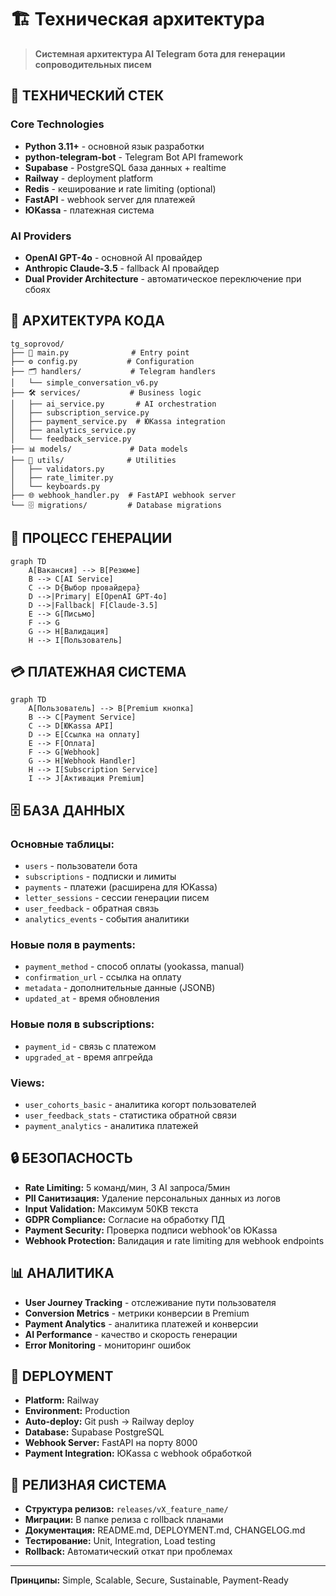 # 🏗️ Техническая архитектура

> **Системная архитектура AI Telegram бота для генерации сопроводительных писем**

## 🔧 ТЕХНИЧЕСКИЙ СТЕК

### **Core Technologies**
- **Python 3.11+** - основной язык разработки
- **python-telegram-bot** - Telegram Bot API framework
- **Supabase** - PostgreSQL база данных + realtime
- **Railway** - deployment platform
- **Redis** - кеширование и rate limiting (optional)
- **FastAPI** - webhook server для платежей
- **ЮKassa** - платежная система

### **AI Providers**
- **OpenAI GPT-4o** - основной AI провайдер
- **Anthropic Claude-3.5** - fallback AI провайдер
- **Dual Provider Architecture** - автоматическое переключение при сбоях

## 📁 АРХИТЕКТУРА КОДА

```
tg_soprovod/
├── 🎯 main.py              # Entry point
├── ⚙️ config.py           # Configuration
├── 🗂️ handlers/           # Telegram handlers
│   └── simple_conversation_v6.py
├── 🛠️ services/           # Business logic
│   ├── ai_service.py       # AI orchestration
│   ├── subscription_service.py
│   ├── payment_service.py  # ЮKassa integration
│   ├── analytics_service.py
│   └── feedback_service.py
├── 📊 models/             # Data models
├── 🔧 utils/              # Utilities
│   ├── validators.py
│   ├── rate_limiter.py
│   └── keyboards.py
├── 🌐 webhook_handler.py  # FastAPI webhook server
└── 🗄️ migrations/         # Database migrations
```

## 🔄 ПРОЦЕСС ГЕНЕРАЦИИ

```mermaid
graph TD
    A[Вакансия] --> B[Резюме]
    B --> C[AI Service]
    C --> D{Выбор провайдера}
    D -->|Primary| E[OpenAI GPT-4o]
    D -->|Fallback| F[Claude-3.5]
    E --> G[Письмо]
    F --> G
    G --> H[Валидация]
    H --> I[Пользователь]
```

## 💳 ПЛАТЕЖНАЯ СИСТЕМА

```mermaid
graph TD
    A[Пользователь] --> B[Premium кнопка]
    B --> C[Payment Service]
    C --> D[ЮKassa API]
    D --> E[Ссылка на оплату]
    E --> F[Оплата]
    F --> G[Webhook]
    G --> H[Webhook Handler]
    H --> I[Subscription Service]
    I --> J[Активация Premium]
```

## 🗄️ БАЗА ДАННЫХ

### **Основные таблицы:**
- `users` - пользователи бота
- `subscriptions` - подписки и лимиты
- `payments` - платежи (расширена для ЮKassa)
- `letter_sessions` - сессии генерации писем
- `user_feedback` - обратная связь
- `analytics_events` - события аналитики

### **Новые поля в payments:**
- `payment_method` - способ оплаты (yookassa, manual)
- `confirmation_url` - ссылка на оплату
- `metadata` - дополнительные данные (JSONB)
- `updated_at` - время обновления

### **Новые поля в subscriptions:**
- `payment_id` - связь с платежом
- `upgraded_at` - время апгрейда

### **Views:**
- `user_cohorts_basic` - аналитика когорт пользователей
- `user_feedback_stats` - статистика обратной связи
- `payment_analytics` - аналитика платежей

## 🔒 БЕЗОПАСНОСТЬ

- **Rate Limiting:** 5 команд/мин, 3 AI запроса/5мин
- **PII Санитизация:** Удаление персональных данных из логов
- **Input Validation:** Максимум 50KB текста
- **GDPR Compliance:** Согласие на обработку ПД
- **Payment Security:** Проверка подписи webhook'ов ЮKassa
- **Webhook Protection:** Валидация и rate limiting для webhook endpoints

## 📊 АНАЛИТИКА

- **User Journey Tracking** - отслеживание пути пользователя
- **Conversion Metrics** - метрики конверсии в Premium
- **Payment Analytics** - аналитика платежей и конверсии
- **AI Performance** - качество и скорость генерации
- **Error Monitoring** - мониторинг ошибок

## 🚀 DEPLOYMENT

- **Platform:** Railway
- **Environment:** Production
- **Auto-deploy:** Git push → Railway deploy
- **Database:** Supabase PostgreSQL
- **Webhook Server:** FastAPI на порту 8000
- **Payment Integration:** ЮKassa с webhook обработкой

## 🔄 РЕЛИЗНАЯ СИСТЕМА

- **Структура релизов:** `releases/vX_feature_name/`
- **Миграции:** В папке релиза с rollback планами
- **Документация:** README.md, DEPLOYMENT.md, CHANGELOG.md
- **Тестирование:** Unit, Integration, Load testing
- **Rollback:** Автоматический откат при проблемах

---

**Принципы:** Simple, Scalable, Secure, Sustainable, Payment-Ready 